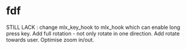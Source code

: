 # fdf

STILL LACK : change mlx_key_hook to mlx_hook which can enable long press key. Add full rotation - not only rotate in one direction. Add rotate towards user. Optimise zoom in/out. 
